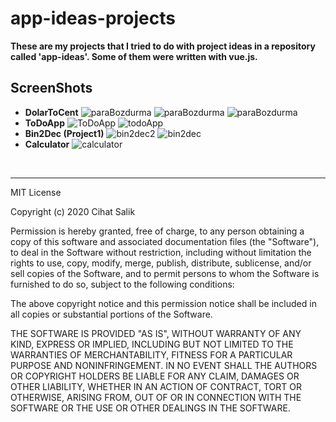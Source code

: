# app-ideas-projects

**These are my projects that I tried to do with project ideas in a repository called 'app-ideas'. Some of them were written with vue.js.**

## ScreenShots

- **DolarToCent**
  ![paraBozdurma](https://i.imgur.com/eEGmREW.gif)
  ![paraBozdurma](https://user-images.githubusercontent.com/57585087/98141790-17714300-1ed8-11eb-9151-518cc2955266.gif)
  ![paraBozdurma](https://user-images.githubusercontent.com/57585087/97689481-b5b27280-1aac-11eb-9a91-4c8adddcf164.png)
- **ToDoApp**
![ToDoApp](https://user-images.githubusercontent.com/57585087/98449557-97501500-2145-11eb-9e4f-9975e85d4b10.gif)
![todoApp](https://user-images.githubusercontent.com/57585087/98449556-961ee800-2145-11eb-83dd-1807fa8b59db.png)
  <!-- ![ToDoApp](https://i.imgur.com/JUS5yKo.gif)
  ![todoApp](https://i.imgur.com/P8hbjaL.png) -->
- **Bin2Dec (Project1)**
  ![bin2dec2](https://user-images.githubusercontent.com/57585087/97329299-f3828180-1887-11eb-9690-f63aad87eafa.png)
  ![bin2dec](https://user-images.githubusercontent.com/57585087/97329305-f54c4500-1887-11eb-8963-3e29688e7c97.png)
- **Calculator**
  ![calculator](https://user-images.githubusercontent.com/57585087/97590508-bf39cd00-1a0f-11eb-95e3-1af263b185c0.png)

<br/>
<hr/>

MIT License

Copyright (c) 2020 Cihat Salik

Permission is hereby granted, free of charge, to any person obtaining a copy
of this software and associated documentation files (the "Software"), to deal
in the Software without restriction, including without limitation the rights
to use, copy, modify, merge, publish, distribute, sublicense, and/or sell
copies of the Software, and to permit persons to whom the Software is
furnished to do so, subject to the following conditions:

The above copyright notice and this permission notice shall be included in all
copies or substantial portions of the Software.

THE SOFTWARE IS PROVIDED "AS IS", WITHOUT WARRANTY OF ANY KIND, EXPRESS OR
IMPLIED, INCLUDING BUT NOT LIMITED TO THE WARRANTIES OF MERCHANTABILITY,
FITNESS FOR A PARTICULAR PURPOSE AND NONINFRINGEMENT. IN NO EVENT SHALL THE
AUTHORS OR COPYRIGHT HOLDERS BE LIABLE FOR ANY CLAIM, DAMAGES OR OTHER
LIABILITY, WHETHER IN AN ACTION OF CONTRACT, TORT OR OTHERWISE, ARISING FROM,
OUT OF OR IN CONNECTION WITH THE SOFTWARE OR THE USE OR OTHER DEALINGS IN THE
SOFTWARE.
